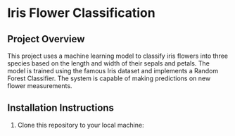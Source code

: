 # Iris Flower Classification

## Project Overview

This project uses a machine learning model to classify iris flowers into three species based on the length and width of their sepals and petals. The model is trained using the famous Iris dataset and implements a Random Forest Classifier. The system is capable of making predictions on new flower measurements.

## Installation Instructions

1. Clone this repository to your local machine:
